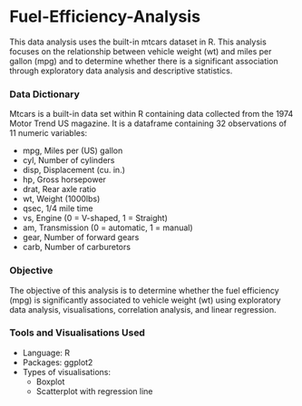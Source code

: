 # Fuel-Efficiency-Analysis
This data analysis uses the built-in mtcars dataset in R. This analysis focuses on the relationship between vehicle weight (wt) and miles per gallon (mpg) and to determine whether there is a significant association through exploratory data analysis and descriptive statistics.

### Data Dictionary 
Mtcars is a built-in data set within R containing data collected from the 1974 Motor Trend US magazine. It is a dataframe containing 32 observations of 11 numeric variables:
 - mpg, Miles per (US) gallon
 - cyl, Number of cylinders
 - disp, Displacement (cu. in.)
 - hp, Gross horsepower
 - drat, Rear axle ratio
 - wt, Weight (1000lbs)
 - qsec, 1/4 mile time
 - vs, Engine (0 = V-shaped, 1 = Straight)
 - am, Transmission (0 = automatic, 1 = manual)
 - gear, Number of forward gears
 - carb, Number of carburetors

### Objective 
The objective of this analysis is to determine whether the fuel efficiency (mpg) is significantly associated to vehicle weight (wt) using exploratory data analysis, visualisations, correlation analysis, and linear regression. 

### Tools and Visualisations Used
- Language: R
- Packages: ggplot2
- Types of visualisations:
  - Boxplot
  - Scatterplot with regression line
